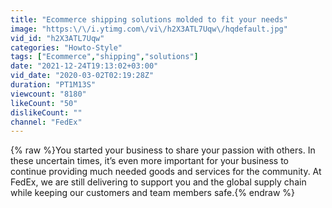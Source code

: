 ```yaml
---
title: "Ecommerce shipping solutions molded to fit your needs"
image: "https:\/\/i.ytimg.com\/vi\/h2X3ATL7Uqw\/hqdefault.jpg"
vid_id: "h2X3ATL7Uqw"
categories: "Howto-Style"
tags: ["Ecommerce","shipping","solutions"]
date: "2021-12-24T19:13:02+03:00"
vid_date: "2020-03-02T02:19:28Z"
duration: "PT1M13S"
viewcount: "8180"
likeCount: "50"
dislikeCount: ""
channel: "FedEx"
---
```

{% raw %}You started your business to share your passion with others. In these uncertain times, it’s even more important for your business to continue providing much needed goods and services for the community. At FedEx, we are still delivering to support you and the global supply chain while keeping our customers and team members safe.{% endraw %}
